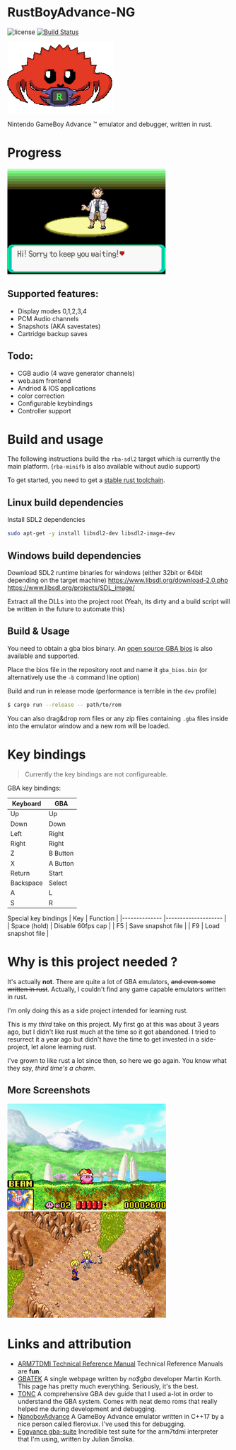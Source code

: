 # RustBoyAdvance-NG

![license](https://img.shields.io/github/license/michelhe/rustboyadvance-ng) [![Build Status](https://travis-ci.com/michelhe/rustboyadvance-ng.svg?branch=master)](https://travis-ci.com/michelhe/rustboyadvance-ng)

![icon ](assets/icon.png)

Nintendo GameBoy Advance ™ emulator and debugger, written in rust.

# Progress

![Pokemon Emerald](media/screenshot1.png)

## Supported features:
* Display modes 0,1,2,3,4
* PCM Audio channels
* Snapshots (AKA savestates)
* Cartridge backup saves 

## Todo:
* CGB audio (4 wave generator channels)
* web.asm frontend
* Andriod & IOS applications
* color correction
* Configurable keybindings
* Controller support


# Build and usage

The following instructions build the `rba-sdl2` target which is currently the main platform. (`rba-minifb` is also available without audio support)

To get started, you need to get a [stable rust toolchain](https://rustup.rs).

## Linux build dependencies
Install SDL2 dependencies

```bash
sudo apt-get -y install libsdl2-dev libsdl2-image-dev
```

## Windows build dependencies
Download SDL2 runtime binaries for windows (either 32bit or 64bit depending on the target machine)
https://www.libsdl.org/download-2.0.php
https://www.libsdl.org/projects/SDL_image/

Extract all the DLLs into the project root (Yeah, its dirty and a build script will be written in the future to automate this)

## Build & Usage
You need to obtain a gba bios binary.
An [open source GBA bios](https://github.com/Nebuleon/ReGBA/blob/master/bios/gba_bios.bin) is also available and supported.


Place the bios file in the repository root and name it `gba_bios.bin` (or alternatively use the `-b` command line option) 


Build and run in release mode (performance is terrible in the `dev` profile)
```bash
$ cargo run --release -- path/to/rom
```


You can also drag&drop rom files or any zip files containing `.gba` files inside into the emulator window and a new rom will be loaded.

# Key bindings

> Currently the key bindings are not configureable.

GBA key bindings:

| Keyboard  	| GBA      	|
|-----------	|----------	|
| Up        	| Up       	|
| Down      	| Down     	|
| Left      	| Right    	|
| Right     	| Right    	|
| Z         	| B Button 	|
| X         	| A Button 	|
| Return    	| Start    	|
| Backspace 	| Select   	|
| A         	| L        	|
| S         	| R        	|

Special key bindings
| Key          	| Function          	|
|--------------	|--------------------	|
| Space (hold) 	| Disable 60fps cap  	|
| F5           	| Save snapshot file 	|
| F9           	| Load snapshot file 	|

# Why is this project needed ?

It's actually **not**. There are quite a lot of GBA emulators, ~~and even some written in rust~~. Actually, I couldn't find any game capable emulators written in rust.

I'm only doing this as a side project intended for learning rust.

This is my *third* take on this project. My first go at this was about 3 years ago, but I didn't like rust much at the time so it got abandoned.
I tried to resurrect it a year ago but didn't have the time to get invested in a side-project, let alone learning rust.

I've grown to like rust a lot since then, so here we go again.
You know what they say, *third time's a charm*.

## More Screenshots
 ![Kirby - Nightmare in Dreamland](media/screenshot2.png) ![Dragon Ball - Legacy of Goku 2](media/screenshot3.png)

# Links and attribution

- [ARM7TDMI Technical Reference Manual](http://infocenter.arm.com/help/topic/com.arm.doc.ddi0210c/DDI0210B.pdf)
    Technical Reference Manuals are **fun**.
- [GBATEK](http://problemkaputt.de/gbatek.htm)
    A single webpage written by *no$gba* developer Martin Korth.
    This page has pretty much everything. Seriously, it's the best.
- [TONC](https://www.coranac.com/tonc/text/)
    A comprehensive GBA dev guide that I used a-lot in order to understand the GBA system.
    Comes with neat demo roms that really helped me during development and debugging.
- [NanoboyAdvance](https://github.com/fleroviux/NanoboyAdvance)
    A GameBoy Advance emulator written in C++17 by a nice person called fleroviux.
    I've used this for debugging.
- [Eggvance gba-suite](https://github.com/jsmolka/gba-suite)
    Incredible test suite for the arm7tdmi interpreter that I'm using, written by Julian Smolka.
